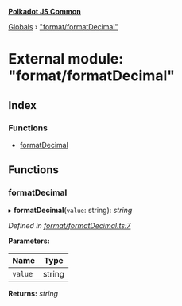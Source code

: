 **[Polkadot JS Common](../README.md)**

[Globals](../globals.md) › ["format/formatDecimal"](_format_formatdecimal_.md)

# External module: "format/formatDecimal"

## Index

### Functions

* [formatDecimal](_format_formatdecimal_.md#formatdecimal)

## Functions

###  formatDecimal

▸ **formatDecimal**(`value`: string): *string*

*Defined in [format/formatDecimal.ts:7](https://github.com/polkadot-js/common/blob/a1c2f03/packages/util/src/format/formatDecimal.ts#L7)*

**Parameters:**

Name | Type |
------ | ------ |
`value` | string |

**Returns:** *string*